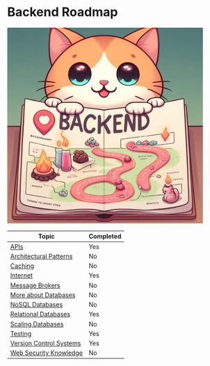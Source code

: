 # Backend Roadmap

<img src="img/logo.png" width="450" height="450">

| Topic                                    | Completed |
| ---------------------------------------- | --------- |
| [APIs](BackendRoadmap/APIs/readme)                                 | Yes        |
| [Architectural Patterns]()               | No        |
| [Caching]()                              | No        |
| [Internet](BackendRoadmap/Internet/readme)                             | Yes        |
| [Message Brokers]()                      | No        |
| [More about Databases]()                 | No        |
| [NoSQL Databases]()                      | No        |
| [Relational Databases](/BackendRoadmap/RelationalDatabases/readme.md)                 | Yes        |
| [Scaling Databases]()                    | No        |
| [Testing](/BackendRoadmap/Testing/readme.md)                              | Yes        |
| [Version Control Systems](/BackendRoadmap/VersionControlSystems/readme)              | Yes        |
| [Web Security Knowledge]()               | No        |
